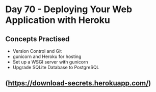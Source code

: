 # Day 70 - Deploying Your Web Application with Heroku
## Concepts Practised
- Version Control and Git
- gunicorn and Heroku for hosting
- Set up a WSGI server with gunicorn
- Upgrade SQLite Database to PostgreSQL
## (https://download-secrets.herokuapp.com/)